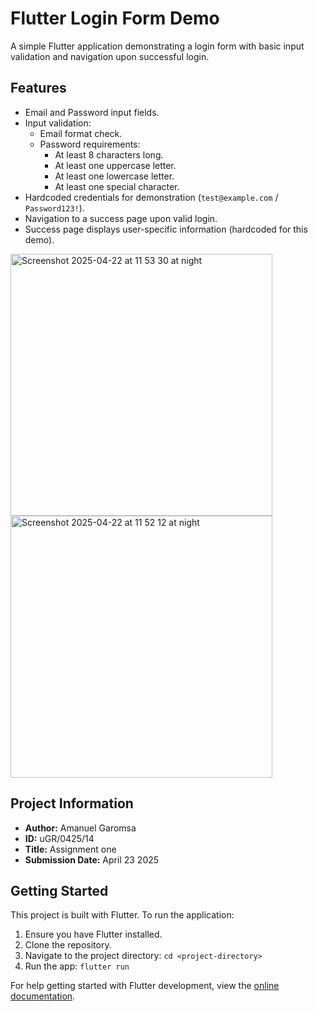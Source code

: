 # Flutter Login Form Demo

A simple Flutter application demonstrating a login form with basic input validation and navigation upon successful login.

## Features

*   Email and Password input fields.
*   Input validation:
    *   Email format check.
    *   Password requirements:
        *   At least 8 characters long.
        *   At least one uppercase letter.
        *   At least one lowercase letter.
        *   At least one special character.
*   Hardcoded credentials for demonstration (`test@example.com` / `Password123!`).
*   Navigation to a success page upon valid login.
*   Success page displays user-specific information (hardcoded for this demo).
<img width="419" alt="Screenshot 2025-04-22 at 11 53 30 at night" src="https://github.com/user-attachments/assets/9c530f7d-b7c8-420f-b48f-99c2a3e87c7e" />
<img width="419" alt="Screenshot 2025-04-22 at 11 52 12 at night" src="https://github.com/user-attachments/assets/f2b46bf4-d665-48c5-b5f2-509551bb2672" />

## Project Information

*   **Author:** Amanuel Garomsa
*   **ID:** uGR/0425/14
*   **Title:** Assignment one
*   **Submission Date:** April 23 2025

## Getting Started

This project is built with Flutter. To run the application:

1.  Ensure you have Flutter installed.
2.  Clone the repository.
3.  Navigate to the project directory: `cd <project-directory>`
4.  Run the app: `flutter run`

For help getting started with Flutter development, view the [online documentation](https://docs.flutter.dev/).
